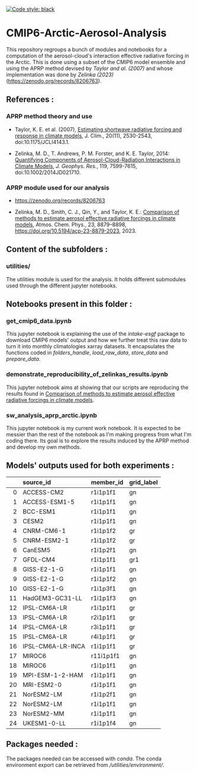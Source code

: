 [![Code style: black](https://img.shields.io/badge/code%20style-black-000000.svg)](https://github.com/psf/black)

# CMIP6-Arctic-Aerosol-Analysis

This repository regroups a bunch of modules and notebooks for a computation of the aerosol-cloud's interaction effective radiative forcing in the Arctic.
This is done using a subset of the CMIP6 model ensemble and using the APRP method devised by *Taylor and al. (2007)* and whose implementation was done by *Zelinka (2023)* (https://zenodo.org/records/8206763).

## References : 

### APRP method theory and use

- Taylor, K. E. et al. (2007), [Estimating shortwave radiative forcing and response in climate models](https://journals.ametsoc.org/doi/10.1175/JCLI4143.1), J. Clim., 20(11), 2530-2543, doi:10.1175/JCLI4143.1.

- Zelinka, M. D., T. Andrews, P. M. Forster, and K. E. Taylor, 2014: [Quantifying Components of Aerosol-Cloud-Radiation Interactions in Climate Models](http://onlinelibrary.wiley.com/doi/10.1002/2014JD021710/abstract), _J. Geophys. Res._, 119, 7599-7615, doi:10.1002/2014JD021710.

### APRP module used for our analysis

- https://zenodo.org/records/8206763

- Zelinka, M. D., Smith, C. J., Qin, Y., and Taylor, K. E.: [Comparison of methods to estimate aerosol effective radiative forcings in climate models](https://acp.copernicus.org/articles/23/8879/2023/), Atmos. Chem. Phys., 23, 8879–8898, https://doi.org/10.5194/acp-23-8879-2023, 2023. 

## Content of the subfolders :

### utilities/

The utilities module is used for the analysis. It holds different submodules used through the different jupyter notebooks.

## Notebooks present in this folder :

### get_cmip6_data.ipynb

This jupyter notebook is explaining the use of the *intake-esgf* package to download CMIP6 models' output and how we further treat this raw data to turn it into monthly climatologies xarray datasets. It encapsulates the functions coded in *folders_handle*, *load_raw_data*, *store_data* and *prepare_data*.

### demonstrate_reproducibility_of_zelinkas_results.ipynb

This jupyter notebook aims at showing that our scripts are reproducing the results found in [Comparison of methods to estimate aerosol effective radiative forcings in climate models](https://acp.copernicus.org/articles/23/8879/2023/).

### sw_analysis_aprp_arctic.ipynb

This jupyter notebook is my current work notebook. It is expected to be messier than the rest of the notebook as I'm making progress from what I'm coding there. Its goal is to explore the results induced by the APRP method and develop my own methods.

## Models' outputs used for both experiments :

|    | source_id         | member_id   | grid_label   |
|---:|:------------------|:------------|:-------------|
|  0 | ACCESS-CM2        | r1i1p1f1    | gn           |
|  1 | ACCESS-ESM1-5     | r1i1p1f1    | gn           |
|  2 | BCC-ESM1          | r1i1p1f1    | gn           |
|  3 | CESM2             | r1i1p1f1    | gn           |
|  4 | CNRM-CM6-1        | r1i1p1f2    | gr           |
|  5 | CNRM-ESM2-1       | r1i1p1f2    | gr           |
|  6 | CanESM5           | r1i1p2f1    | gn           |
|  7 | GFDL-CM4          | r1i1p1f1    | gr1          |
|  8 | GISS-E2-1-G       | r1i1p1f1    | gn           |
|  9 | GISS-E2-1-G       | r1i1p1f2    | gn           |
| 10 | GISS-E2-1-G       | r1i1p3f1    | gn           |
| 11 | HadGEM3-GC31-LL   | r1i1p1f3    | gn           |
| 12 | IPSL-CM6A-LR      | r1i1p1f1    | gr           |
| 13 | IPSL-CM6A-LR      | r2i1p1f1    | gr           |
| 14 | IPSL-CM6A-LR      | r3i1p1f1    | gr           |
| 15 | IPSL-CM6A-LR      | r4i1p1f1    | gr           |
| 16 | IPSL-CM6A-LR-INCA | r1i1p1f1    | gr           |
| 17 | MIROC6            | r11i1p1f1   | gn           |
| 18 | MIROC6            | r1i1p1f1    | gn           |
| 19 | MPI-ESM-1-2-HAM   | r1i1p1f1    | gn           |
| 20 | MRI-ESM2-0        | r1i1p1f1    | gn           |
| 21 | NorESM2-LM        | r1i1p2f1    | gn           |
| 22 | NorESM2-LM        | r1i1p1f1    | gn           |
| 23 | NorESM2-MM        | r1i1p1f1    | gn           |
| 24 | UKESM1-0-LL       | r1i1p1f4    | gn           |

## Packages needed :

The packages needed can be accessed with *conda*. The conda environment export can be retrieved from */utilities/environment/*.
